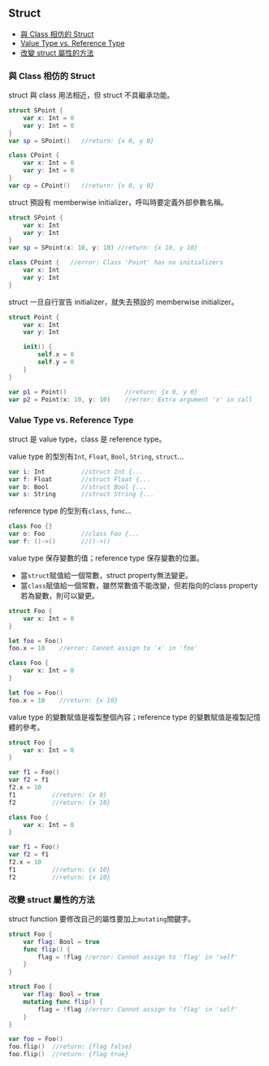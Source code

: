 ## Struct

- [與 Class 相仿的 Struct](#class_vs_struct)
- [Value Type vs. Reference Type](#value_vs_reference)
- [改變 struct 屬性的方法](#mutating_function)

<a name="class_vs_struct"></a>
### 與 Class 相仿的 Struct

struct 與 class 用法相近，但 struct 不具繼承功能。

```swift
struct SPoint {
    var x: Int = 0
    var y: Int = 0
}
var sp = SPoint()   //return: {x 0, y 0}

class CPoint {
    var x: Int = 0
    var y: Int = 0
}
var cp = CPoint()   //return: {x 0, y 0}
```

struct 預設有 memberwise initializer，呼叫時要定義外部參數名稱。

```swift
struct SPoint {
    var x: Int
    var y: Int
}
var sp = SPoint(x: 10, y: 10) //return: {x 10, y 10}

class CPoint {   //error: Class 'Point' has no initializers
    var x: Int
    var y: Int
}
```

struct 一旦自行宣告 initializer，就失去預設的 memberwise initializer。

```swift
struct Point {
    var x: Int
    var y: Int

    init() {
        self.x = 0
        self.y = 0
    }
}

var p1 = Point()                //return: {x 0, y 0}
var p2 = Point(x: 10, y: 10)    //error: Extra argument 'x' in call
```

<a name="value_vs_reference"></a>
### Value Type vs. Reference Type

struct 是 value type，class 是 reference type。

value type 的型別有`Int`, `Float`, `Bool`, `String`, `struct`...

```swift
var i: Int          //struct Int {...
var f: Float        //struct Float {...
var b: Bool         //struct Bool {...
var s: String       //struct String {...
```

reference type 的型別有`class`, `func`...

```swift
class Foo {}
var o: Foo          //class Foo {...
var f: ()->()       //()->()
```

value type 保存變數的值；reference type 保存變數的位置。

- 當`struct`賦值給一個常數，struct property無法變更。
- 當`class`賦值給一個常數，雖然常數值不能改變，但若指向的class property若為變數，則可以變更。

```swift
struct Foo {
    var x: Int = 0
}

let foo = Foo()
foo.x = 10    //error: Cannot assign to 'x' in 'foo'
```

```swift
class Foo {
    var x: Int = 0
}

let foo = Foo()
foo.x = 10    //return: {x 10}
```

value type 的變數賦值是複製整個內容；reference type 的變數賦值是複製記憶體的參考。

```swift
struct Foo {
    var x: Int = 0
}

var f1 = Foo()
var f2 = f1
f2.x = 10
f1          //return: {x 0}
f2          //return: {x 10}
```

```swift
class Foo {
    var x: Int = 0
}

var f1 = Foo()
var f2 = f1
f2.x = 10
f1          //return: {x 10}
f2          //return: {x 10}
```

<a name="mutating_function"></a>
### 改變 struct 屬性的方法

struct function 要修改自己的屬性要加上`mutating`關鍵字。

```swift
struct Foo {
    var flag: Bool = true
    func flip() {
        flag = !flag //error: Cannot assign to 'flag' in 'self'
    }
}
```

```swift
struct Foo {
    var flag: Bool = true
    mutating func flip() {
        flag = !flag //error: Cannot assign to 'flag' in 'self'
    }
}

var foo = Foo()
foo.flip()  //return: {flag false}
foo.flip()  //return: {flag true}
```